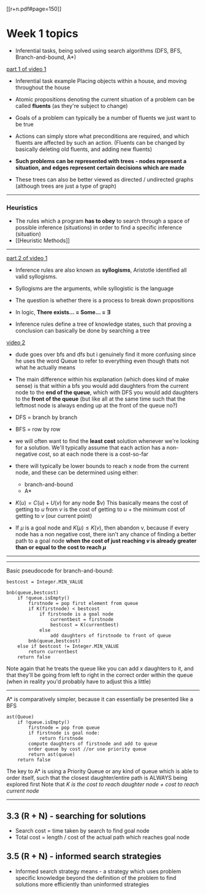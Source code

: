 [[r+n.pdf#page=150]]
# Week 1 topics
- Inferential tasks, being solved using search algorithms (DFS, BFS, Branch-and-bound, A*)


<u>part 1 of video 1</u>
- Inferential task example
  Placing objects within a house, and moving throughout the house
- Atomic propositions denoting the current situation of a problem can be called **fluents** (as they're subject to change)
- Goals of a problem can typically be a number of fluents we just want to be true
- Actions can simply store what preconditions are required, and which fluents are affected by such an action. (Fluents can be changed by basically deleting old fluents, and adding new fluents)

- **Such problems can be represented with trees - nodes represent a situation, and edges represent certain decisions which are made**
- These trees can also be better viewed as directed / undirected graphs (although trees are just a type of graph)

***
### Heuristics
- The rules which a program **has to obey** to search through a space of possible inference (situations) in order to find a specific inference (situation)
- [[Heuristic Methods]]
***

<u>part 2 of video 1</u>

- Inference rules are also known as **syllogisms**, Aristotle identified all valid syllogisms.
- Syllogisms are the arguments, while syllogistic is the language
- The question is whether there is a process to break down propositions
- In logic, **There exists... = Some... = $\exists$**


- Inference rules define a tree of knowledge states, such that proving a conclusion can basically be done by searching a tree


<u>video 2</u>

- dude goes over bfs and dfs but i genuinely find it more confusing since he uses the word Queue to refer to everything even though thats not what he actually means
- The main difference within his explanation (which does kind of make sense) is that within a bfs you would add daughters from the current node to the **end of the queue**, which with DFS you would add daughters to the **front of the queue** (but like all at the same time such that the leftmost node is always ending up at the front of the queue no?)
- DFS = branch by branch
- BFS = row by row

- we will often want to find the **least cost** solution whenever we're looking for a solution. We'll typically assume that each action has a non-negative cost, so at each node there is a cost-so-far
- there will typically be lower bounds to reach x node from the current node, and these can be determined using either:
	- branch-and-bound
	- A*
- $K(u) = C(u) + U(v)$ for any node $v)
  This basically means the cost of getting to $u$ from $v$ is the cost of getting to $u$ + the minimum cost of getting to $v$ (our current point)
- If $\mu$ is a goal node and $K(\mu) \leq K(v)$, then abandon v, because if every node has a non negative cost, there isn't any chance of finding a better path to a goal node **when the cost of just reaching $v$ is already greater than or equal to the cost to reach $\mu$**

***
***
Basic pseudocode for branch-and-bound:
```
bestcost = Integer.MIN_VALUE

bnb(queue,bestcost)
	if !queue.isEmpty()
		firstnode = pop first element from queue
		if K(firstnode) < bestcost
			if firstnode is a goal node
				currentbest = firstnode
				bestcost = K(currentbest)
			else
				add daughters of firstnode to front of queue
		bnb(queue,bestcost)
	else if bestcost != Integer.MIN_VALUE
		return currentbest
	return false
```
Note again that he treats the queue like you can add x daughters to it, and that they'll be going from left to right in the correct order within the queue (when in reality you'd probably have to adjust this a little)
***
A* is comparatively simpler, because it can essentially be presented like a BFS
```
ast(Queue)
	if !queue.isEmpty()
		firstnode = pop from queue
		if firstnode is goal node:
			return firstnode
		compute daughters of firstnode and add to queue
		order queue by cost //or use priority queue
		return ast(queue)
	return false
```
The key to A* is using a Priority Queue or any kind of queue which is able to order itself, such that the closest daughter/entire path is ALWAYS being explored first
Note that $K$ *is the cost to reach daughter node + cost to reach current node*
***

## 3.3 (R + N) - searching for solutions
- Search cost = time taken by search to find goal node
- Total cost = length / cost of the actual path which reaches goal node


## 3.5 (R + N) - informed search strategies
- Informed search strategy means - a strategy which uses problem specific knowledge beyond the definition of the problem to find solutions more efficiently than uninformed strategies
